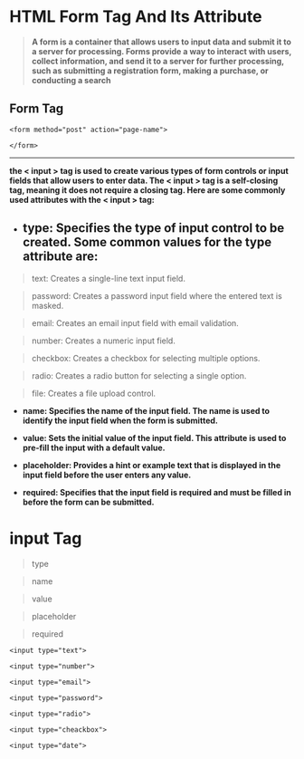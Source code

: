 # HTML Form Tag And Its Attribute

> **A form is a container that allows users to input data and submit it to a server for processing. Forms provide a way to interact with users, collect information, and send it to a server for further processing, such as submitting a registration form, making a purchase, or conducting a search**


## Form Tag 

```
<form method="post" action="page-name">

</form> 
```

<hr>

**the < input > tag is used to create various types of form controls or input fields that allow users to enter data. The < input > tag is a self-closing tag, meaning it does not require a closing tag. Here are some commonly used attributes with the < input > tag:**

- ## type: Specifies the type of input control to be created. Some common values for the type attribute are:

> text: Creates a single-line text input field.

> password: Creates a password input field where the entered text is masked.

> email: Creates an email input field with email validation.

> number: Creates a numeric input field.

> checkbox: Creates a checkbox for selecting multiple options.

> radio: Creates a radio button for selecting a single option.

> file: Creates a file upload control.

-  **name: Specifies the name of the input field. The name is used to identify the input field when the form is submitted.**

- **value: Sets the initial value of the input field. This attribute is used to pre-fill the input with a default value.**

- **placeholder: Provides a hint or example text that is displayed in the input field before the user enters any value.**

- **required: Specifies that the input field is required and must be filled in before the form can be submitted.**




# input Tag

> type 

> name

> value

> placeholder

> required

> 

```
<input type="text">

<input type="number">

<input type="email">

<input type="password">

<input type="radio">

<input type="cheackbox">

<input type="date">

```
